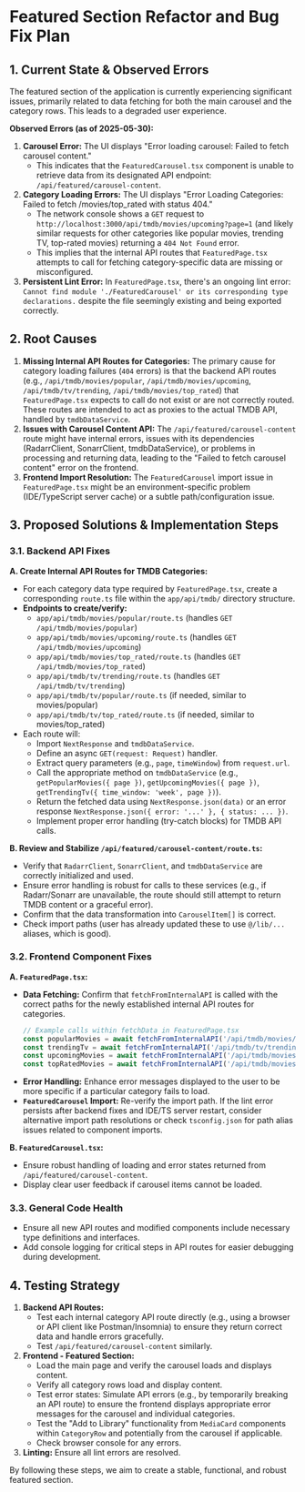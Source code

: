 # Featured Section Refactor and Bug Fix Plan

## 1. Current State & Observed Errors

The featured section of the application is currently experiencing significant issues, primarily related to data fetching for both the main carousel and the category rows. This leads to a degraded user experience.

**Observed Errors (as of 2025-05-30):**

1.  **Carousel Error:** The UI displays "Error loading carousel: Failed to fetch carousel content."
    *   This indicates that the `FeaturedCarousel.tsx` component is unable to retrieve data from its designated API endpoint: `/api/featured/carousel-content`.
2.  **Category Loading Errors:** The UI displays "Error Loading Categories: Failed to fetch /movies/top_rated with status 404."
    *   The network console shows a `GET` request to `http://localhost:3000/api/tmdb/movies/upcoming?page=1` (and likely similar requests for other categories like popular movies, trending TV, top-rated movies) returning a `404 Not Found` error.
    *   This implies that the internal API routes that `FeaturedPage.tsx` attempts to call for fetching category-specific data are missing or misconfigured.
3.  **Persistent Lint Error:** In `FeaturedPage.tsx`, there's an ongoing lint error: `Cannot find module './FeaturedCarousel' or its corresponding type declarations.` despite the file seemingly existing and being exported correctly.

## 2. Root Causes

1.  **Missing Internal API Routes for Categories:** The primary cause for category loading failures (`404` errors) is that the backend API routes (e.g., `/api/tmdb/movies/popular`, `/api/tmdb/movies/upcoming`, `/api/tmdb/tv/trending`, `/api/tmdb/movies/top_rated`) that `FeaturedPage.tsx` expects to call do not exist or are not correctly routed. These routes are intended to act as proxies to the actual TMDB API, handled by `tmdbDataService`.
2.  **Issues with Carousel Content API:** The `/api/featured/carousel-content` route might have internal errors, issues with its dependencies (RadarrClient, SonarrClient, tmdbDataService), or problems in processing and returning data, leading to the "Failed to fetch carousel content" error on the frontend.
3.  **Frontend Import Resolution:** The `FeaturedCarousel` import issue in `FeaturedPage.tsx` might be an environment-specific problem (IDE/TypeScript server cache) or a subtle path/configuration issue.

## 3. Proposed Solutions & Implementation Steps

### 3.1. Backend API Fixes

**A. Create Internal API Routes for TMDB Categories:**
   - For each category data type required by `FeaturedPage.tsx`, create a corresponding `route.ts` file within the `app/api/tmdb/` directory structure.
   - **Endpoints to create/verify:**
       - `app/api/tmdb/movies/popular/route.ts` (handles `GET /api/tmdb/movies/popular`)
       - `app/api/tmdb/movies/upcoming/route.ts` (handles `GET /api/tmdb/movies/upcoming`)
       - `app/api/tmdb/movies/top_rated/route.ts` (handles `GET /api/tmdb/movies/top_rated`)
       - `app/api/tmdb/tv/trending/route.ts` (handles `GET /api/tmdb/tv/trending`)
       - `app/api/tmdb/tv/popular/route.ts` (if needed, similar to movies/popular)
       - `app/api/tmdb/tv/top_rated/route.ts` (if needed, similar to movies/top_rated)
   - Each route will:
       - Import `NextResponse` and `tmdbDataService`.
       - Define an async `GET(request: Request)` handler.
       - Extract query parameters (e.g., `page`, `timeWindow`) from `request.url`.
       - Call the appropriate method on `tmdbDataService` (e.g., `getPopularMovies({ page })`, `getUpcomingMovies({ page })`, `getTrendingTv({ time_window: 'week', page })`).
       - Return the fetched data using `NextResponse.json(data)` or an error response `NextResponse.json({ error: '...' }, { status: ... })`.
       - Implement proper error handling (try-catch blocks) for TMDB API calls.

**B. Review and Stabilize `/api/featured/carousel-content/route.ts`:**
   - Verify that `RadarrClient`, `SonarrClient`, and `tmdbDataService` are correctly initialized and used.
   - Ensure error handling is robust for calls to these services (e.g., if Radarr/Sonarr are unavailable, the route should still attempt to return TMDB content or a graceful error).
   - Confirm that the data transformation into `CarouselItem[]` is correct.
   - Check import paths (user has already updated these to use `@/lib/...` aliases, which is good).

### 3.2. Frontend Component Fixes

**A. `FeaturedPage.tsx`:**
   - **Data Fetching:** Confirm that `fetchFromInternalAPI` is called with the correct paths for the newly established internal API routes for categories.
     ```typescript
     // Example calls within fetchData in FeaturedPage.tsx
     const popularMovies = await fetchFromInternalAPI('/api/tmdb/movies/popular?page=1');
     const trendingTv = await fetchFromInternalAPI('/api/tmdb/tv/trending?timeWindow=week&page=1');
     const upcomingMovies = await fetchFromInternalAPI('/api/tmdb/movies/upcoming?page=1');
     const topRatedMovies = await fetchFromInternalAPI('/api/tmdb/movies/top_rated?page=1');
     ```
   - **Error Handling:** Enhance error messages displayed to the user to be more specific if a particular category fails to load.
   - **`FeaturedCarousel` Import:** Re-verify the import path. If the lint error persists after backend fixes and IDE/TS server restart, consider alternative import path resolutions or check `tsconfig.json` for path alias issues related to component imports.

**B. `FeaturedCarousel.tsx`:**
   - Ensure robust handling of loading and error states returned from `/api/featured/carousel-content`.
   - Display clear user feedback if carousel items cannot be loaded.

### 3.3. General Code Health

- Ensure all new API routes and modified components include necessary type definitions and interfaces.
- Add console logging for critical steps in API routes for easier debugging during development.

## 4. Testing Strategy

1.  **Backend API Routes:**
    *   Test each internal category API route directly (e.g., using a browser or API client like Postman/Insomnia) to ensure they return correct data and handle errors gracefully.
    *   Test `/api/featured/carousel-content` similarly.
2.  **Frontend - Featured Section:**
    *   Load the main page and verify the carousel loads and displays content.
    *   Verify all category rows load and display content.
    *   Test error states: Simulate API errors (e.g., by temporarily breaking an API route) to ensure the frontend displays appropriate error messages for the carousel and individual categories.
    *   Test the "Add to Library" functionality from `MediaCard` components within `CategoryRow` and potentially from the carousel if applicable.
    *   Check browser console for any errors.
3.  **Linting:** Ensure all lint errors are resolved.

By following these steps, we aim to create a stable, functional, and robust featured section.
